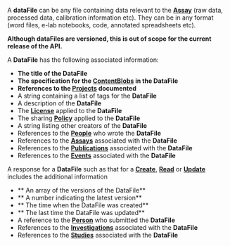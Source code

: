<a name="dataFiles"></a>A **dataFile** can be any file containing data relevant to the <a href="#assays">**Assay**</a> (raw data, processed data, calibration information etc). They can be in any format (word files, e-lab notebooks, code, annotated spreadsheets etc).

**Although dataFiles are versioned, this is out of scope for the current release of the API.**

A **DataFile** has the following associated information:

* **The title of the DataFile**
* **The specification for the <a href="#ContentBlob">ContentBlobs</a> in the DataFile**
* **References to the <a href="#projects">Projects</a> documented**
* A string containing a list of tags for the **DataFile**
* A description of the **DataFile**
* The <a href="#License">**License**</a> applied to the **DataFile**
* The sharing <a href="#Policy">**Policy**</a> applied to the **DataFile**
* A string listing other creators of the **DataFile**
* References to the <a href="#people">**People**</a> who wrote the **DataFile**
* References to the <a href="#assays">**Assays**</a> associated with the **DataFile**
* References to the <a href="#publications">**Publications**</a> associated with the **DataFile**
* References to the <a href="#events">**Events**</a> associated with the **DataFile**

A response for a **DataFile** such as that for a <a href="#create">**Create**</a>, <a href="#read">**Read**</a> or <a href="#update">**Update**</a> includes the additional information

* ** An array of the versions of the DataFile**
* ** A number indicating the latest version**
* ** The time when the DataFile was created**
* ** The last time the DataFile was updated**
* A reference to the <a href="#people">**Person**</a> who submitted the **DataFile**
* References to the <a href="#investigations">**Investigations**</a> associated with the **DataFile**
* References to the <a href="#studies">**Studies**</a> associated with the **DataFile**



